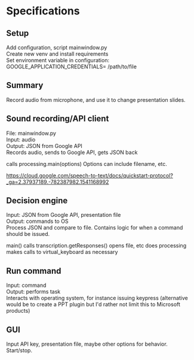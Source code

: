 # Specifications

## Setup
Add configuration, script mainwindow.py  
Create new venv and install requirements  
Set environment variable in configuration:  
GOOGLE_APPLICATION_CREDENTIALS=
/path/to/file

## Summary
Record audio from microphone, and use it to change presentation slides.

## Sound recording/API client
File: mainwindow.py  
Input: audio  
Output: JSON from Google API  
Records audio, sends to Google API, gets JSON back

calls processing.main(options)
Options can include filename, etc.

https://cloud.google.com/speech-to-text/docs/quickstart-protocol?_ga=2.37937189.-782387982.1541168992

## Decision engine
Input: JSON from Google API, presentation file  
Output: commands to OS  
Process JSON and compare to file. Contains logic for when a command should be issued.

main()
	calls transcription.getResponses()
	opens file, etc
	does processing
	makes calls to virtual_keyboard as necessary

## Run command
Input: command  
Output: performs task  
Interacts with operating system, for instance issuing keypress (alternative would be to create a PPT plugin but I'd rather not limit this to Microsoft products)

## GUI
Input API key, presentation file, maybe other options for behavior. Start/stop.
